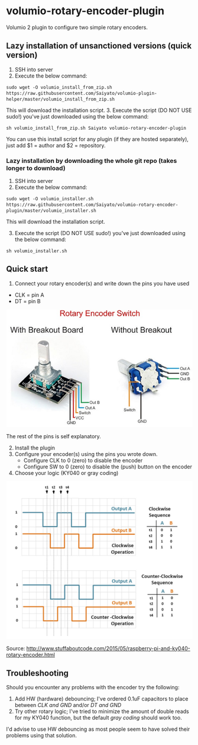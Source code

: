 # volumio-rotary-encoder-plugin
Volumio 2 plugin to configure two simple rotary encoders.

## Lazy installation of unsanctioned versions (quick version)
1. SSH into server
2. Execute the below command:
```
sudo wget -O volumio_install_from_zip.sh https://raw.githubusercontent.com/Saiyato/volumio-plugin-helper/master/volumio_install_from_zip.sh
```
This will download the installation script.
3. Execute the script (DO NOT USE sudo!) you've just downloaded using the below command:
```
sh volumio_install_from_zip.sh Saiyato volumio-rotary-encoder-plugin
```
You can use this install script for any plugin (if they are hosted separately), just add $1 = author and $2 = repository.

### Lazy installation by downloading the whole git repo (takes longer to download)
1. SSH into server
2. Execute the below command:
```
sudo wget -O volumio_installer.sh https://raw.githubusercontent.com/Saiyato/volumio-rotary-encoder-plugin/master/volumio_installer.sh
```
This will download the installation script.

3. Execute the script (DO NOT USE sudo!) you've just downloaded using the below command:
```
sh volumio_installer.sh
```

## Quick start
1. Connect your rotary encoder(s) and write down the pins you have used

* CLK = pin A
* DT = pin B

![Alt text](/images/rotary_encoder.jpg?raw=true "Rotary encoder")

The rest of the pins is self explanatory.

2. Install the plugin
3. Configure your encoder(s) using the pins you wrote down.
   * Configure CLK to 0 (zero) to disable the encoder
   * Configure SW to 0 (zero) to disable the (push) button on the encoder
4. Choose your logic (KY040 or gray coding)

![Alt text](/images/rotary_logic.png?raw=true "Rotary encoder")

Source: http://www.stuffaboutcode.com/2015/05/raspberry-pi-and-ky040-rotary-encoder.html

## Troubleshooting
Should you encounter any problems with the encoder try the following:

1. Add HW (hardware) debouncing; I've ordered 0.1uF capacitors to place between *CLK and GND* and/or *DT and GND*
2. Try other rotary logic; I've tried to minimize the amount of double reads for my KY040 function, but the default *gray coding* should work too.

I'd advise to use HW debouncing as most people seem to have solved their problems using that solution.
